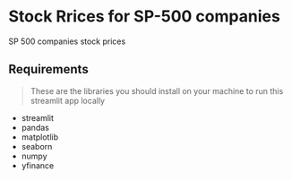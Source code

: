 # Stock Rrices for SP-500 companies

 SP 500 companies stock prices

## Requirements

> These are the libraries you should install on your machine to run this streamlit app locally

* streamlit
* pandas
* matplotlib
* seaborn
* numpy
* yfinance
